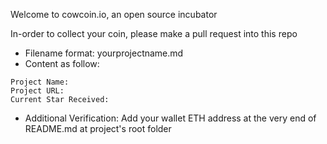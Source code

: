 Welcome to cowcoin.io, an open source incubator

In-order to collect your coin, please make a pull request into this repo

- Filename format: yourprojectname.md
- Content as follow:
```
Project Name:
Project URL:
Current Star Received:
```
- Additional Verification: Add your wallet ETH address at the very end of README.md at project's root folder

